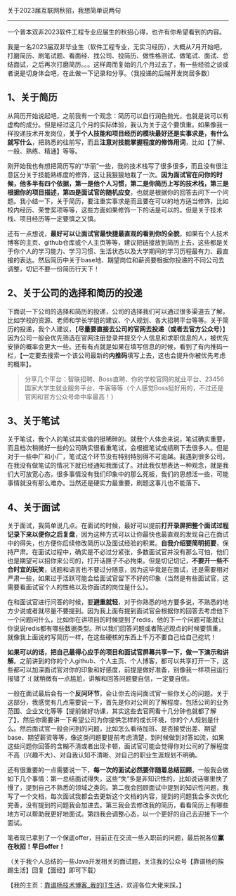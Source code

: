 关于2023届互联网秋招，我想简单说两句

----

一个普本双非2023软件工程专业应届生的秋招心得，也许有你希望看到的内容。

我是一名2023届双非毕业生（软件工程专业，无实习经历），大概从7月开始吧，打磨简历、刷笔试题、看面经、找公司、投简历、做性格测试、做笔试、面试、总结面试，之后再次打磨简历。。。这样周而复始的几个月过去了，有一些经验之谈或者说是切身体会吧，在此做一下记录和分享。（我投递的后端开发岗居多数）

## 1、关于简历

从简历开始说起吧，之前我有一个观念：简历可以自行润色抛光，也就是说可以有虚构的成分。但是经过这几个月的实际体验，我认为关于这个要慎重。如果像我一样投递技术开发岗位，**关于个人技能和项目经历的模块最好还是实事求是，有什么就写什么**，把熟悉的往前写，而且**注意对技能掌握程度的修饰用词**，比如【了解、一般、熟练、精通】等等。

刚开始我也有想把简历写的“华丽”一些，我的技术栈写了很多很多，而且没有很注意区分关于技能熟练度的修饰，这让我狠狠地栽了一次。**因为面试官在问你的时候，他多半有四个依据，第一是他个人习惯，第二是你简历上写的技术栈，第三是根据你的项目描述，第四是面试官的随机应变**，也就是根据你的回答去问下一个问题。我小结一下，关于简历，要注重实事求是而且要在可以的地方适当修饰，比如校内经历、荣誉奖项等等，这些方面如果修饰一下的话是可以的。但是关于技术栈、项目经历等一定要慎之又慎。

还有一点想说，**最好可以让面试官最快捷最直观的看到你的全貌**，如果有个人技术博客的主页、github仓库或个人主页等等，建议把链接放到简历上去，这些都是关于你个人的学习能力、学习习惯、生活状态以及大学期间的学习历程最有力、最直接的表达。然后简历中关于base地、期望岗位和薪资要根据你投递的不同公司去调整，切记不要一份简历行天下！

## 2、关于公司的选择和简历的投递

下面说一下公司的选择和简历的投递，公司的选择我们可以通过很多渠道去了解，比如学校的资源、老师和学长学姐的建议、个人规划、各大招聘平台等等。关于简历的投递，我个人建议，【**尽量要直接去公司的官网去投递（或者去官方公众号）**】因为公司一般会优先筛选在官网注册登录并提交个人信息和求职信息的人，被优先安排的概率会更大一些。还有有点就是如果在填写信息的时候，看到了有内推码一栏，【一定要去搜索一个该公司最新的**内推码**填写上去，这也会提升你被优先考虑的概率】。

> 分享几个平台：智联招聘、Boss直聘、你的学校官网的就业平台、23456国家大学生就业服务平台、牛客等等（个人感觉Boss挺好用的，不过还是官网和官方公众号命中率最高！）

## 3、关于笔试

关于笔试，我个人的笔试其实做的挺稀碎的。就我个人体会来说，笔试确实重要，而且档次稍微好一些的公司确实很看重笔试，会根据笔试成绩刷下去很多人。但是对于一些中厂和小厂，笔试这个环节没有特别特别得不可逾越。我遇到很多公司，在我没有做笔试的情况下就已经通知我面试了。对此我仅想表达一种观念，就是我们大可放宽心态，很多事情没有我们印象中的那么死板，我们的思想活一些，可能事情就没有那么难办。当然还是硬实力最重要，刷题这事儿也不能落下。

## 4、关于面试

关于面试，我简单说几点。在面试的时候，最好可以提前**打开录屏把整个面试过程记录下来以便你之后复盘**，因为这种方式可以让你最快也最直观的发现自己在面试中的得失，也方便你后续修改简历以及面试经验的积累。**自我介绍要简明扼要**，保持严肃。在面试过程中，确实是不必过分紧张，多数面试官并没有那么可怕，他们也是期望可以招你来公司的，打开话匣子不必拘束。但是切记切记，**不要开一些不合时宜的玩笑**，话题和语言也不要过分随意，因为这毕竟是在面试，还是需要相对严肃一些，如果过于活跃可能会给面试官留下不好的印象（当然是有些面试官，这需要看面试官个人的性格以及你面试的岗位是什么）。

在和面试官进行问答的时候，要**避重就轻**，对于你熟悉的地方要多说，不熟悉的地方少说或者就尽量不要提到。因为我上面有提到面试官会根据你的回答去考虑他下一个问题问什么，比如你在讲项目的时候提到了redis，他的下一个问题可能就让你说说redis都有哪些数据类型。所以我们回答问题或者陈述观点的时候要慎重，就像我上面说的写简历一样，在这些硬核的东西上千万不要自己给自己挖坑！

**如果可以的话，把自己最得心应手的项目和面试官屏幕共享一下，做一下演示和讲解**。之前讲到的你的个人github、个人主页、个人博客，都可以共享打开一下，这些都可以加深面试官对你的印象和好感度，前提是做好准备，别像我一样项目运行报错了 :( 就稍微有一点尴尬，讲解和回答问题要自信，一定要自信。

一般在面试最后会有一个**反问环节**，会让你去询问面试官一些你关心的问题。关于这部分，我感觉有几点需要说一下，首先是你对公司的了解程度，包括公司的业务范围、企业文化等等【提前做好功课，其实这些去官网看十几分钟也就都了解了】，然后你需要讲一下希望公司为你提供怎样的成长环境，你的个人规划是什么。然后面试官一般会问到的问题，比如怎么看待加班、是否接受出差、期望base、期望薪资等等，像这类问题要提前考虑清楚，到时候做到对答如流，如果这些问题你回答的含糊不清或者出现卡顿，面试官可能会觉得你对公司的了解程度不高（兴趣不大）、对自我认知不清晰、对自己的职业生涯规划不明确。

还有很重要的一点需要说一下，**每一次的面试必然要伴随着总结回顾**，一般我会做如下几个事情：第一总结面试得失，这些“失”多是非知识性的，比如说话哪里快了慢了，提到自己不熟悉的领域之类的。第二我会回顾面试中提到的知识性问题，我写了一个文档，每次面试我都会去更新这个文档的内容，提到的问题我会多次优化完善，没有提到的问题我会加进去。第三我会去修改我的简历，看看简历上有哪些地方可以帮助我更好地面试。第四我会调整心态，以一个更好的自己去迎接下一个面试。

笔者现已拿到了一个保底offer，目前正在交流一些入职前的问题，最后祝各位**赢在秋招！早日offer！**

（关于我个人总结的一些Java开发相关的面试题，关注我的公众号【靠谱杨的挨踢生活】回复【面经】即可下载）

【我的主页：[靠谱杨技术博客_我的IT生活](https://www.reliableyang.cn/)，欢迎各位大佬来踩。】